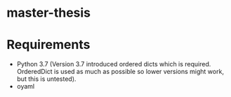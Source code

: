 # master-thesis

# Requirements
* Python 3.7 (Version 3.7 introduced ordered dicts which is required. OrderedDict is used as much as possible so lower versions might work, but this is untested).
* oyaml
